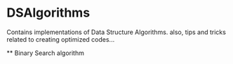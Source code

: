 # DSAlgorithms
Contains implementations of Data Structure Algorithms.
also, tips and tricks related to creating optimized codes...

** Binary Search algorithm

